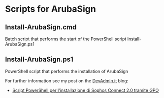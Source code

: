 # Scripts for ArubaSign

## Install-ArubaSign.cmd
Batch script that performs the start of the PowerShell script Install-ArubaSign.ps1

## Install-ArubaSign.ps1
PowerShell script that performs the installation of ArubaSign

For further information see my post on the [DevAdmin.it](https://www.devadmin.it/) blog:
- [Script PowerShell per l'installazione di Sophos Connect 2.0 tramite GPO](https://www.devadmin.it/2024/03/09/script-powershell-per-linstallazione-di-sophos-connect-2-0-tramite-gpo/)
